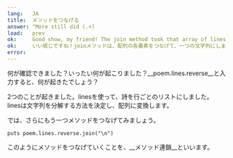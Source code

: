 ```yaml
---
lang:   JA
title:  メソッドをつなげる
answer: ^More still did (.+)
load:   prev
ok:     Good show, my friend! The join method took that array of lines and put them together into a string.
ok:     いい感じですね！joinメソッドは、配列の各要素をつなげて、一つの文字列にしました。
error:  
---
```


何が確認できました？いったい何が起こりました？__poem.lines.reverse__と入力すると、何が起きたでしょう？

2つのことが起きました。linesを使って、詩を行ごとのリストにしました。
linesは文字列を分解する方法を決定し、配列に変換します。

では、さらにもう一つメソッドをつなげてみましょう。

    puts poem.lines.reverse.join("\n")

このようにメソッドをつなげていくことを、__メソッド連鎖__といいます。

